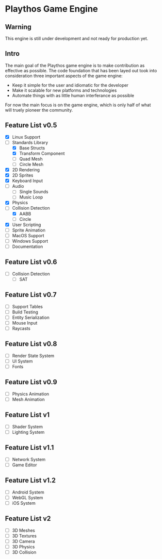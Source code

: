 #  Playthos Game Engine

## Warning
This engine is still under development and not ready for production yet.

## Intro
The main goal of the Playthos game engine is to make contribution as effective as possible. The code foundation that has been layed out took into consideration three important aspects of the game engine:
- Keep it simple for the user and idiomatic for the developer
- Make it scalable for new platforms and technologies
- Automate things with as little human interferance as possible

For now the main focus is on the game engine, which is only half of what will truely pioneer the community.

## Feature List v0.5
- [x] Linux Support
- [ ] Standards Library
  - [x] Base Structs
  - [x] Transform Component
  - [ ] Quad Mesh
  - [ ] Circle Mesh
- [x] 2D Rendering
- [x] 2D Sprites
- [x] Keyboard Input
- [ ] Audio
  - [ ] Single Sounds
  - [ ] Music Loop
- [x] Physics
- [ ] Collision Detection
  - [x] AABB
  - [ ] Circle
- [x] User Scripting
- [ ] Sprite Animation
- [ ] MacOS Support
- [ ] Windows Support
- [ ] Documentation

## Feature List v0.6
- [ ] Collision Detection
  - [ ] SAT

## Feature List v0.7
- [ ] Support Tables
- [ ] Build Testing
- [ ] Entity Serialization
- [ ] Mouse Input
- [ ] Raycasts

## Feature List v0.8
- [ ] Render State System
- [ ] UI System
- [ ] Fonts

## Feature List v0.9
- [ ] Physics Animation
- [ ] Mesh Animation

## Feature List v1
- [ ] Shader System
- [ ] Lighting System

## Feature List v1.1
- [ ] Network System
- [ ] Game Editor

## Feature List v1.2
- [ ] Android System
- [ ] WebGL System
- [ ] iOS System

## Feature List v2
- [ ] 3D Meshes
- [ ] 3D Textures
- [ ] 3D Camera
- [ ] 3D Physics
- [ ] 3D Collision
